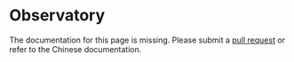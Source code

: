 # Observatory

The documentation for this page is missing. Please submit a [pull request](https://github.com/v2fly/v2fly-github-io/pulls) or refer to the Chinese documentation.
